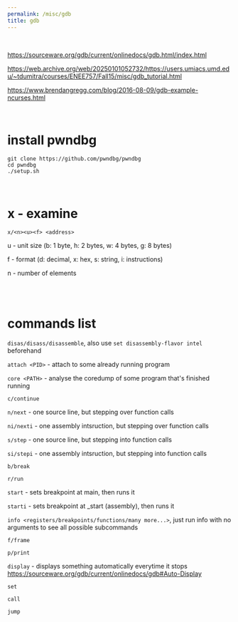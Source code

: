 ```yaml
---
permalink: /misc/gdb
title: gdb
---
```


<br>



<https://sourceware.org/gdb/current/onlinedocs/gdb.html/index.html>

<https://web.archive.org/web/20250101052732/https://users.umiacs.umd.edu/~tdumitra/courses/ENEE757/Fall15/misc/gdb_tutorial.html>

<https://www.brendangregg.com/blog/2016-08-09/gdb-example-ncurses.html>


<br>

# install pwndbg

```
git clone https://github.com/pwndbg/pwndbg
cd pwndbg
./setup.sh
```

<br>

# x - examine

`x/<n><u><f> <address>`

u - unit size (b: 1 byte, h: 2 bytes, w: 4 bytes, g: 8 bytes)

f - format (d: decimal, x: hex, s: string, i: instructions)

n -  number of elements



<br>

<br>


# commands list

`disas/disass/disassemble`, also use `set disassembly-flavor intel` beforehand

`attach <PID>` - attach to some already running program

`core <PATH>` - analyse the coredump of some program that's finished running

`c/continue` 

`n/next` - one source line, but stepping over function calls

`ni/nexti` - one assembly intsruction, but stepping over function calls

`s/step` - one source line, but stepping into function calls

`si/stepi` - one assembly intsruction, but stepping into function calls

`b/break`

`r/run`

`start` - sets breakpoint at main, then runs it

`starti` - sets breakpoint at _start (assembly), then runs it

`info <registers/breakpoints/functions/many more...>`, just run info with no arguments to see all possible subcommands

`f/frame`

`p/print`

`display` - displays something automatically everytime it stops  <https://sourceware.org/gdb/current/onlinedocs/gdb#Auto-Display>

`set`

`call`

`jump`
